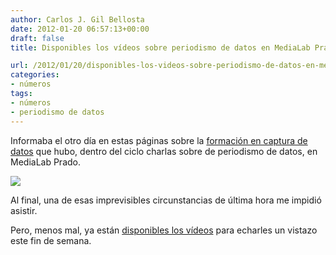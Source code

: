 ```yaml
---
author: Carlos J. Gil Bellosta
date: 2012-01-20 06:57:13+00:00
draft: false
title: Disponibles los vídeos sobre periodismo de datos en MediaLab Prado

url: /2012/01/20/disponibles-los-videos-sobre-periodismo-de-datos-en-medialab-prado/
categories:
- números
tags:
- números
- periodismo de datos
---
```


Informaba el otro día en estas páginas sobre la [formación en captura de datos](http://www.datanalytics.com/blog/2011/12/30/captura-de-datos-medialab-prado-y-needlebase/) que hubo, dentro del ciclo charlas sobre de periodismo de datos, en MediaLab Prado.

[![](/wp-uploads/2012/01/captura_medialab_prado.jpg)
](/wp-uploads/2012/01/captura_medialab_prado.jpg)

Al final, una de esas imprevisibles circunstancias de última hora me impidió asistir.

Pero, menos mal, ya están [disponibles los vídeos](http://medialab-prado.es/article/sesion_formativa_periodismo_datos) para echarles un vistazo este fin de semana.
